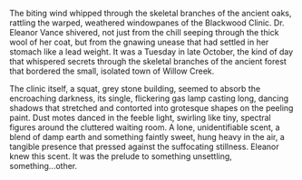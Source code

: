 The biting wind whipped through the skeletal branches of the ancient oaks, rattling the warped, weathered windowpanes of the Blackwood Clinic.  Dr.  Eleanor Vance shivered, not just from the chill seeping through the thick wool of her coat, but from the gnawing unease that had settled in her stomach like a lead weight.  It was a Tuesday in late October, the kind of day that whispered secrets through the skeletal branches of the ancient forest that bordered the small, isolated town of Willow Creek.

The clinic itself, a squat, grey stone building, seemed to absorb the encroaching darkness, its single, flickering gas lamp casting long, dancing shadows that stretched and contorted into grotesque shapes on the peeling paint.  Dust motes danced in the feeble light, swirling like tiny, spectral figures around the cluttered waiting room.  A lone, unidentifiable scent, a blend of damp earth and something faintly sweet, hung heavy in the air, a tangible presence that pressed against the suffocating stillness.  Eleanor knew this scent. It was the prelude to something unsettling, something...other.
